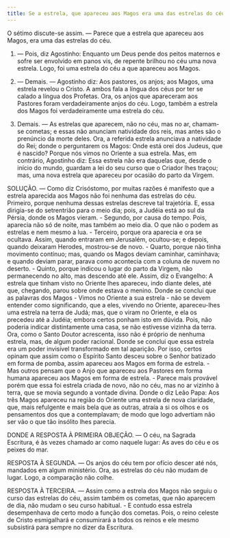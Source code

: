 ```yaml
---
title: Se a estrela, que apareceu aos Magos era uma das estrelas do céu
---
```


O sétimo discute-se assim. — Parece que a estrela que apareceu aos Magos, era uma das estrelas do céu.  

1. — Pois, diz Agostinho: Enquanto um Deus pende dos peitos maternos e sofre ser envolvido em panos vis, de repente brilhou no céu uma nova estrela. Logo, foi uma estrela do céu a que apareceu aos Magos. 

2. — Demais. — Agostinho diz: Aos pastores, os anjos; aos Magos, uma estrela revelou o Cristo. A ambos fala a língua dos céus por ter se calado a língua dos Profetas. Ora, os anjos que apareceram aos Pastores foram verdadeiramente anjos do céu. Logo, também a estrela dos Magos foi verdadeiramente uma estrela do céu.  

3. Demais. — As estrelas que aparecem, não no céu, mas no ar, chamam-se cometas; e essas não anunciam natividade dos reis, mas antes são o prenúncio da morte deles. Ora, a referida estrela anunciava a natividade do Rei; donde o perguntarem os Magos: Onde está orei dos Judeus, que é nascido? Porque nós vimos no Oriente a sua estrela.  Mas, em contrário, Agostinho diz: Essa estrela não era daquelas que, desde o início do mundo, guardam a lei do seu curso que o Criador lhes traçou; mas, uma nova estrela que apareceu por ocasião do parto da Virgem.  

SOLUÇÃO. — Como diz Crisóstomo, por muitas razões é manifesto que a estrela aparecida aos Magos não foi nenhuma das estrelas do céu. Primeiro, porque nenhuma dessas estrelas descreve tal trajetória. E, essa dirigia-se do setrentrião para o meio dia; pois, a Judéia está ao sul da Pérsia, donde os Magos vieram. - Segundo, por causa do tempo. Pois, aparecia não só de noite, mas também ao meio dia. O que não o podem as estrelas e nem mesmo a lua. - Terceiro, porque ora aparecia e ora se ocultava. Assim, quando entraram em Jerusalém, ocultou-se; e depois, quando deixaram Herodes, mostrou-se de novo. - Quarto, porque não tinha movimento contínuo; mas, quando os Magos deviam caminhar, caminhava; e quando deviam parar, parava como acontecia com a coluna de nuvem no deserto. - Quinto, porque indicou o lugar do parto da Virgem, não permanecendo no alto, mas descendo até ele. Assim, diz o Evangelho: A estrela que tinham visto no Oriente lhes apareceu, indo diante deles, até que, chegando, parou sobre onde estava o menino. Donde se conclui que as palavras dos Magos - Vimos no Oriente a sua estrela - não se devem entender como significando, que a eles, vivendo no Oriente, apareceu-lhes uma estrela na terra de Judá; mas, que o viram no Oriente, e ela os precedeu até a Judéia; embora certos ponham isto em dúvida. Pois, não poderia indicar distintamente uma casa, se não estivesse vizinha da terra. Ora, como o Santo Doutor acrescenta, isso não é próprio de nenhuma estrela, mas, de algum poder racional. Donde se conclui que essa estrela era um poder invisível transformado em tal aparição.  Por isso, certos opinam que assim como o Espírito Santo desceu sobre o Senhor batizado em forma de pomba, assim apareceu aos Magos em forma de estrela. - Mas outros pensam que o Anjo que apareceu aos Pastores em forma humana apareceu aos Magos em forma de estrela. - Parece mais provável porém que essa foi estrela criada de novo, não no céu, mas no ar vizinho à terra, que se movia segundo a vontade divina. Donde o diz Leão Papa: Aos três Magos apareceu na região do Oriente uma estrela de nova claridade, que, mais refulgente e mais bela que as outras, atraía a si os olhos e os pensamentos dos que a contemplavam; de modo que logo advertiam não ser vão o que tão insólito lhes parecia.  

DONDE A RESPOSTA À PRIMEIRA OBJEÇÃO. — O céu, na Sagrada Escritura, é às vezes chamado ar como naquele lugar: As aves do céu e os peixes do mar.  

RESPOSTA À SEGUNDA. — Os anjos do céu tem por ofício descer até nós, mandados em algum ministério. Ora, as estrelas do céu não mudam de lugar. Logo, a comparação não colhe.  

RESPOSTA À TERCEIRA. — Assim como a estrela dos Magos não seguiu o curso das estrelas do céu, assim também os cometas, que não aparecem de dia, não mudam o seu curso habitual. - E contudo essa estrela desempenhava de certo modo a função dos cometas. Pois, o reino celeste de Cristo esmigalhará e consumirará a todos os reinos e ele mesmo subsistirá para sempre no dizer da Escritura.